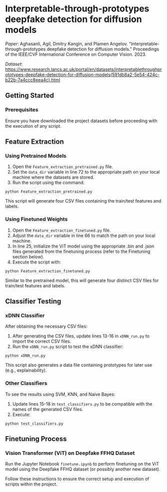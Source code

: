 # Interpretable-through-prototypes deepfake detection for diffusion models

*Paper*: Aghasanli, Agil, Dmitry Kangin, and Plamen Angelov. "Interpretable-through-prototypes deepfake detection for diffusion models." Proceedings of the IEEE/CVF International Conference on Computer Vision. 2023.

*Dataset*: https://www.research.lancs.ac.uk/portal/en/datasets/interpretablethroughprototypes-deepfake-detection-for-diffusion-models(591db8a2-5e54-424c-b22b-7a4ccc8eea4c).html

## Getting Started

### Prerequisites
Ensure you have downloaded the project datasets before proceeding with the execution of any script.

## Feature Extraction

### Using Pretrained Models
1. Open the `Feature_extraction_pretrained.py` file.
2. Set the `data_dir` variable in line 72 to the appropriate path on your local machine where the datasets are stored.
3. Run the script using the command:
```
python Feature_extraction_pretrained.py
```
This script will generate four CSV files containing the train/test features and labels.

### Using Finetuned Weights
1. Open the `Feature_extraction_finetuned.py` file.
2. Adjust the `data_dir` variable in line 66 to match the path on your local machine.
3. In line 25, initialize the ViT model using the appropriate .bin and .json files generated from the finetuning process (refer to the Finetuning section below).
4. Execute the script with:
```
python Feature_extraction_finetuned.py
```
Similar to the pretrained model, this will generate four distinct CSV files for train/test features and labels.

## Classifier Testing

### xDNN Classifier
After obtaining the necessary CSV files:
1. After generating the CSV files, update lines 13-16 in `xDNN_run.py` to import the correct CSV files.
2. Run the `xDNN_run.py` script to test the xDNN classifier:
```
python xDNN_run.py
```

This script also generates a data file containing prototypes for later use (e.g., explainability).

### Other Classifiers
To see the results using SVM, KNN, and Naive Bayes:
1. Update lines 15-18 in `test_classifiers.py` to be compatible with the names of the generated CSV files.
2. Execute:
```
python test_classifiers.py
```

## Finetuning Process

### Vision Transformer (ViT) on Deepfake FFHQ Dataset
Run the Jupyter Notebook `finetune.ipynb` to perform finetuning on the ViT model using the Deepfake FFHQ dataset (or possibly another new dataset).

Follow these instructions to ensure the correct setup and execution of scripts within the project.

